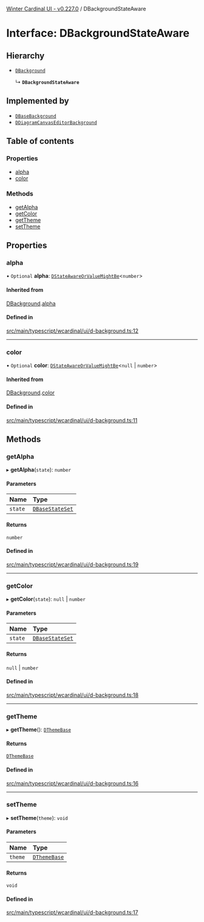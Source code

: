 [Winter Cardinal UI - v0.227.0](../index.md) / DBackgroundStateAware

# Interface: DBackgroundStateAware

## Hierarchy

- [`DBackground`](DBackground.md)

  ↳ **`DBackgroundStateAware`**

## Implemented by

- [`DBaseBackground`](../classes/DBaseBackground.md)
- [`DDiagramCanvasEditorBackground`](../classes/DDiagramCanvasEditorBackground.md)

## Table of contents

### Properties

- [alpha](DBackgroundStateAware.md#alpha)
- [color](DBackgroundStateAware.md#color)

### Methods

- [getAlpha](DBackgroundStateAware.md#getalpha)
- [getColor](DBackgroundStateAware.md#getcolor)
- [getTheme](DBackgroundStateAware.md#gettheme)
- [setTheme](DBackgroundStateAware.md#settheme)

## Properties

### alpha

• `Optional` **alpha**: [`DStateAwareOrValueMightBe`](../index.md#dstateawareorvaluemightbe)<`number`\>

#### Inherited from

[DBackground](DBackground.md).[alpha](DBackground.md#alpha)

#### Defined in

[src/main/typescript/wcardinal/ui/d-background.ts:12](https://github.com/winter-cardinal/winter-cardinal-ui/blob/v0.227.0/src/main/typescript/wcardinal/ui/d-background.ts#L12)

___

### color

• `Optional` **color**: [`DStateAwareOrValueMightBe`](../index.md#dstateawareorvaluemightbe)<``null`` \| `number`\>

#### Inherited from

[DBackground](DBackground.md).[color](DBackground.md#color)

#### Defined in

[src/main/typescript/wcardinal/ui/d-background.ts:11](https://github.com/winter-cardinal/winter-cardinal-ui/blob/v0.227.0/src/main/typescript/wcardinal/ui/d-background.ts#L11)

## Methods

### getAlpha

▸ **getAlpha**(`state`): `number`

#### Parameters

| Name | Type |
| :------ | :------ |
| `state` | [`DBaseStateSet`](DBaseStateSet.md) |

#### Returns

`number`

#### Defined in

[src/main/typescript/wcardinal/ui/d-background.ts:19](https://github.com/winter-cardinal/winter-cardinal-ui/blob/v0.227.0/src/main/typescript/wcardinal/ui/d-background.ts#L19)

___

### getColor

▸ **getColor**(`state`): ``null`` \| `number`

#### Parameters

| Name | Type |
| :------ | :------ |
| `state` | [`DBaseStateSet`](DBaseStateSet.md) |

#### Returns

``null`` \| `number`

#### Defined in

[src/main/typescript/wcardinal/ui/d-background.ts:18](https://github.com/winter-cardinal/winter-cardinal-ui/blob/v0.227.0/src/main/typescript/wcardinal/ui/d-background.ts#L18)

___

### getTheme

▸ **getTheme**(): [`DThemeBase`](DThemeBase.md)

#### Returns

[`DThemeBase`](DThemeBase.md)

#### Defined in

[src/main/typescript/wcardinal/ui/d-background.ts:16](https://github.com/winter-cardinal/winter-cardinal-ui/blob/v0.227.0/src/main/typescript/wcardinal/ui/d-background.ts#L16)

___

### setTheme

▸ **setTheme**(`theme`): `void`

#### Parameters

| Name | Type |
| :------ | :------ |
| `theme` | [`DThemeBase`](DThemeBase.md) |

#### Returns

`void`

#### Defined in

[src/main/typescript/wcardinal/ui/d-background.ts:17](https://github.com/winter-cardinal/winter-cardinal-ui/blob/v0.227.0/src/main/typescript/wcardinal/ui/d-background.ts#L17)
